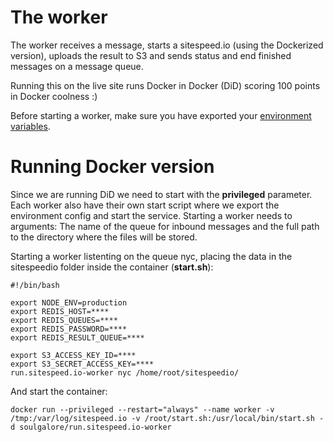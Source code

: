 # The worker

The worker receives a message, starts a sitespeed.io (using the Dockerized version), uploads the result to S3 and sends status and end finished messages on a message queue.

Running this on the live site runs Docker in Docker (DiD) scoring 100 points in Docker coolness :)

Before starting a worker, make sure you have exported your [environment variables](https://github.com/sitespeedio/run.sitespeed.io/blob/master/setup.sh).


# Running Docker version
Since we are running DiD we need to start with the **privileged** parameter. Each worker also have their own start script where we export the environment config and start the service. Starting a worker needs to arguments: The name of the queue for inbound messages and the full path to the directory where the files will be stored.

Starting a worker listenting on the queue nyc, placing the data in the sitespeedio folder inside the container (**start.sh**):

~~~
#!/bin/bash

export NODE_ENV=production
export REDIS_HOST=****
export REDIS_QUEUES=****
export REDIS_PASSWORD=****
export REDIS_RESULT_QUEUE=****

export S3_ACCESS_KEY_ID=****
export S3_SECRET_ACCESS_KEY=****
run.sitespeed.io-worker nyc /home/root/sitespeedio/
~~~


And start the container:
~~~
docker run --privileged --restart="always" --name worker -v /tmp:/var/log/sitespeed.io -v /root/start.sh:/usr/local/bin/start.sh -d soulgalore/run.sitespeed.io-worker
~~~
